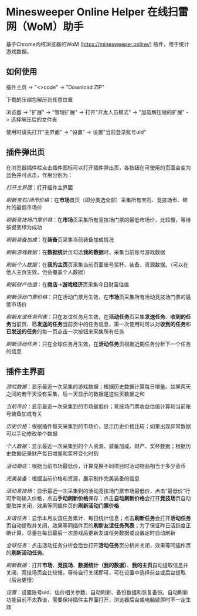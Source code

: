 # Minesweeper Online Helper 在线扫雷网（WoM）助手

基于Chrome内核浏览器的WoM (https://minesweeper.online/) 插件，用于统计游戏数据。

## 如何使用

插件主页 -> "<>code" -> "Download ZIP"

下载的压缩包解压到任意位置

浏览器 -> "扩展" -> "管理扩展" -> 打开"开发人员模式" -> "加载解压缩的扩展" -> 选择解压后的文件夹

使用时请先打开"主界面" -> "设置" -> 设置"当前登录账号uId"

## 插件弹出页

在浏览器插件栏点击插件图标可以打开插件弹出页，各按钮在可使用的页面会变为蓝色并可点击，作用分别为：

*打开主界面*：打开插件主界面

*刷新宝石/场币价格*：在**市场**首页（即分类选全部）采集所有宝石、竞技场币、碎片的最低市场价

*刷新竞技场门票价格*：在**市场**页采集所有竞技场门票的最低市场价，比较慢，等待按键变绿为成功

*刷新装备加成*：在**装备**页采集当前装备加成情况

*刷新游戏数据*：在**数据统计**页勾选**我的数据**时，采集当前账号游戏数据

*刷新个人数据*：在**我的主页**页采集当前页面账号奖杯、装备、资源数据。（可以在他人主页生效，但会覆盖个人数据）

*刷新财产估值*：在**商店**->**游戏经济**页采集今日财富估值

*刷新活动门票价格*：只在活动门票月生效，在**市场**页采集所有活动竞技场门票的最低市场价

*刷新友谊任务列表*：只在友谊任务月生效，在**活动任务**页采集**发送任务**、**收到的任务**当前页、**已发送的任务**当前页中的任务信息，第一次使用时可以对**收到的任务**和**已发送的任务**的每一页点击一次按钮来采集所有任务

*刷新活动任务*：只在全球任务月生效，在**活动任务**页根据近期任务分析下一个任务的信息

## 插件主界面

*游戏数据*：显示最近一次采集的游戏数据；根据历史数据计算每日增量。如果两天之间的若干天没有采集，后一天显示的数据是这些天数据之和

*当前市价*：显示最近一次采集到的市场最低价；竞技场门票收益估值计算和当前账号装备加成有关

*历史价格*：根据插件每天采集到的市场价，显示历史价格比较；如果出现异常数据可以手动修改单个数据

*个人数据*：显示最近一次采集到的个人资源、装备加成、财产、奖杯数据；根据历史数据记录财产每日增量和奖杯变化时刻

*活动商店*：根据当前市场最低价，计算兑换不同项目时活动物品相当于多少金币

*完美装备*：根据当前价格和资源，展示制作完美装备的信息

*活动竞技场*：显示最近一次采集到的活动竞技场门票市场最低价，点击“最低价”行可手动输入价格，点击**手动刷新价格**保存；点击**自动刷新价格**会打开**竞技场**页自动提取并关闭，效果等同插件页的**刷新活动门票价格**

*友谊任务*：显示本月友谊任务累计、每日统计信息；点击**刷新任务**会打开**活动任务**页自动提取并关闭，效果等同插件页的**刷新友谊任务列表**；为了保证昨日活跃度正确计算，尽量在每日最后一次游戏后更新友谊任务数据或设置定时自动刷新

*全球任务*：点击活动任务分析会后台打开**活动任务**页分析并关闭，效果等同插件页的**刷新活动任务**。

*刷新数据*：打开**市场**、**竞技场**、**数据统计（我的数据）**、**我的主页**自动提取信息并关闭，竞技场页会比较慢，等待自行关闭即可，可在设置中选择前台或后台提取（后台更慢）

*设置*：设置账号uid、估价相关参数、自动刷新、备份数据和恢复备份。自动刷新功能目前不太靠谱，需要保持插件主界面打开，浏览器后台或电脑锁屏时不一定生效


